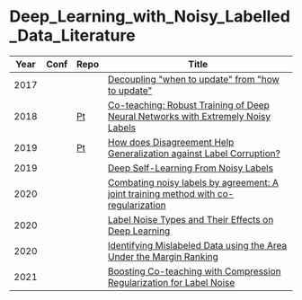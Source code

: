 # Deep_Learning_with_Noisy_Labelled_Data_Literature

|Year|Conf|Repo|Title|
|----|----|----|-----|
|2017|||[Decoupling "when to update" from "how to update"](https://arxiv.org/abs/1706.02613)|
|2018||[Pt](https://github.com/bhanML/Co-teaching)|[Co-teaching: Robust Training of Deep Neural Networks with Extremely Noisy Labels](https://arxiv.org/abs/1804.06872)|
|2019||[Pt](https://github.com/xingruiyu/coteaching_plus)|[How does Disagreement Help Generalization against Label Corruption?](https://arxiv.org/abs/1901.04215)|
|2019|||[Deep Self-Learning From Noisy Labels](https://arxiv.org/abs/1908.02160)|
|2020|||[Combating noisy labels by agreement: A joint training method with co-regularization](https://arxiv.org/abs/2003.02752)|
|2020|||[Label Noise Types and Their Effects on Deep Learning](https://arxiv.org/abs/2003.10471)|
|2020|||[Identifying Mislabeled Data using the Area Under the Margin Ranking](https://arxiv.org/abs/2001.10528)|
|2021|||[Boosting Co-teaching with Compression Regularization for Label Noise](https://arxiv.org/abs/2104.13766)|

